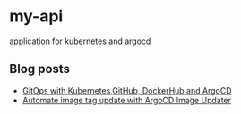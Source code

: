 # my-api
application for kubernetes and argocd

## Blog posts
- [GitOps with Kubernetes,GitHub, DockerHub and ArgoCD](https://yuki-nakamura.com/2023/07/01/gitops-with-argocd-github-and-dockerhub/)
- [Automate image tag update with ArgoCD Image Updater](https://yuki-nakamura.com/2023/07/20/automate-updating-image-tag-with-argocd-image-updater/)
